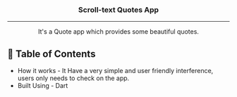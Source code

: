 
<h3 align="center">Scroll-text Quotes App</h3>


---

<p align="center"> It's a Quote app which provides some beautiful quotes.
    <br> 
</p>

## 📝 Table of Contents
+ How it works - It Have a very simple and user friendly interference, users only needs to check on the app.
+ Built Using - Dart

